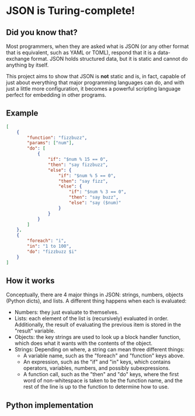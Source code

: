 # JSON is Turing-complete!

## Did you know that?

Most programmers, when they are asked what is JSON (or any other format that is equivalent, such as YAML or TOML), respond that it is a data-exchange format. JSON holds structured data, but it is static and cannot do anything by itself.

This project aims to show that JSON is **not** static and is, in fact, capable of just about everything that major programming languages can do, and with just a little more configuration, it becomes a powerful scripting language perfect for embedding in other programs.

## Example

```json
[
    {
        "function": "fizzbuzz",
        "params": ["num"],
        "do": [
            {
                "if": "$num % 15 == 0",
                "then": "say fizzbuzz",
                "else": {
                    "if": "$num % 5 == 0",
                    "then": "say fizz",
                    "else": {
                        "if": "$num % 3 == 0",
                        "then": "say buzz",
                        "else": "say ($num)"
                    }
                }
            }
        ]
    },
    {
        "foreach": "i",
        "in": "1 to 100",
        "do": "fizzbuzz $i"
    }
]
```

## How it works

Conceptually, there are 4 major things in JSON: strings, numbers, objects (Python dicts), and lists. A different thing happens when each is evaluated:

* Numbers: they just evaluate to themselves.
* Lists: each element of the list is (recursively) evaluated in order. Additionally, the result of evaluating the previous item is stored in the "result" variable.
* Objects: the key strings are used to look up a block handler function, which does what it wants with the contents of the object.
* Strings: Depending on where, a string can mean three different things:
    * A variable name, such as the "foreach" and "function" keys above.
    * An expression, such as the "if" and "in" keys, which contains operators, variables, numbers, and possibly subexpressions.
    * A function call, such as the "then" and "do" keys, where the first word of non-whitespace is taken to be the function name, and the rest of the line is up to the function to determine how to use.

## Python implementation


